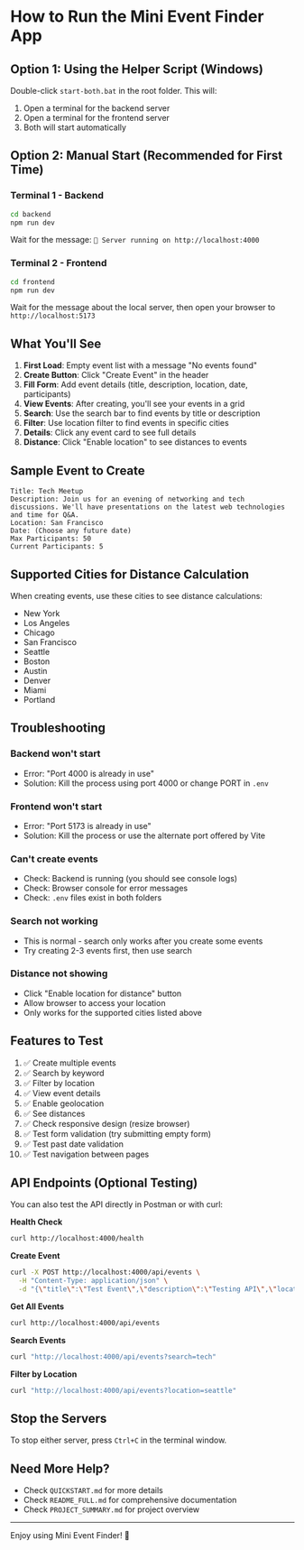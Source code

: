 # How to Run the Mini Event Finder App

## Option 1: Using the Helper Script (Windows)

Double-click `start-both.bat` in the root folder. This will:
1. Open a terminal for the backend server
2. Open a terminal for the frontend server
3. Both will start automatically

## Option 2: Manual Start (Recommended for First Time)

### Terminal 1 - Backend

```bash
cd backend
npm run dev
```

Wait for the message: `🚀 Server running on http://localhost:4000`

### Terminal 2 - Frontend

```bash
cd frontend
npm run dev
```

Wait for the message about the local server, then open your browser to `http://localhost:5173`

## What You'll See

1. **First Load**: Empty event list with a message "No events found"
2. **Create Button**: Click "Create Event" in the header
3. **Fill Form**: Add event details (title, description, location, date, participants)
4. **View Events**: After creating, you'll see your events in a grid
5. **Search**: Use the search bar to find events by title or description
6. **Filter**: Use location filter to find events in specific cities
7. **Details**: Click any event card to see full details
8. **Distance**: Click "Enable location" to see distances to events

## Sample Event to Create

```
Title: Tech Meetup
Description: Join us for an evening of networking and tech discussions. We'll have presentations on the latest web technologies and time for Q&A.
Location: San Francisco
Date: (Choose any future date)
Max Participants: 50
Current Participants: 5
```

## Supported Cities for Distance Calculation

When creating events, use these cities to see distance calculations:
- New York
- Los Angeles
- Chicago
- San Francisco
- Seattle
- Boston
- Austin
- Denver
- Miami
- Portland

## Troubleshooting

### Backend won't start
- Error: "Port 4000 is already in use"
- Solution: Kill the process using port 4000 or change PORT in `.env`

### Frontend won't start
- Error: "Port 5173 is already in use"
- Solution: Kill the process or use the alternate port offered by Vite

### Can't create events
- Check: Backend is running (you should see console logs)
- Check: Browser console for error messages
- Check: `.env` files exist in both folders

### Search not working
- This is normal - search only works after you create some events
- Try creating 2-3 events first, then use search

### Distance not showing
- Click "Enable location for distance" button
- Allow browser to access your location
- Only works for the supported cities listed above

## Features to Test

1. ✅ Create multiple events
2. ✅ Search by keyword
3. ✅ Filter by location
4. ✅ View event details
5. ✅ Enable geolocation
6. ✅ See distances
7. ✅ Check responsive design (resize browser)
8. ✅ Test form validation (try submitting empty form)
9. ✅ Test past date validation
10. ✅ Test navigation between pages

## API Endpoints (Optional Testing)

You can also test the API directly in Postman or with curl:

**Health Check**
```bash
curl http://localhost:4000/health
```

**Create Event**
```bash
curl -X POST http://localhost:4000/api/events \
  -H "Content-Type: application/json" \
  -d "{\"title\":\"Test Event\",\"description\":\"Testing API\",\"location\":\"Seattle\",\"date\":\"2025-12-01T18:00:00Z\",\"maxParticipants\":30,\"currentParticipants\":0}"
```

**Get All Events**
```bash
curl http://localhost:4000/api/events
```

**Search Events**
```bash
curl "http://localhost:4000/api/events?search=tech"
```

**Filter by Location**
```bash
curl "http://localhost:4000/api/events?location=seattle"
```

## Stop the Servers

To stop either server, press `Ctrl+C` in the terminal window.

## Need More Help?

- Check `QUICKSTART.md` for more details
- Check `README_FULL.md` for comprehensive documentation
- Check `PROJECT_SUMMARY.md` for project overview

---

Enjoy using Mini Event Finder! 🎉
